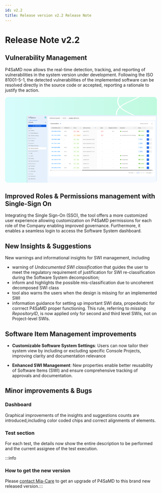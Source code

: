 ```yaml
---
id: v2.2
title: Release version v2.2 Release Note
---
```


# Release Note v2.2

## Vulnerability Management

P4SaMD now allows the real-time detection, tracking, and reporting of vulnerabilities in the system version under development. Following the ISO 81001-5-1, the detected vulnerabilities of the implemented software can be resolved directly in the source code or accepted, reporting a rationale to justify the action.  

![Vulnerability Management table](../img/MC-p4samd-vulnerability-v2.2.png)

## Improved Roles & Permissions management with Single-Sign On 
Integrating the Single Sign-On (SSO), the tool offers a more customized user experience allowing customization on P4SaMD permissions for each role of the Company enabling improved governance. Furthermore, it enables a seamless login to access the Software System dashboard. 


## New Insights & Suggestions 
New warnings and informational insights for SWI management, including 
- warning of _Undocumented SWI classification_ that guides the user to meet the regulatory requirement of justification for SWI re-classification during the Software System decomposition; 
- inform and highlights the possible mis-classification due to uncoherent decomposed SWI class 
- tool also warns the users when the design is missing for an implemented SWI
- information guidance for setting up important SWI data, propedeutic for corrrect P4SaMD proper functioning. This rule, referring to _missing RepositoryID_, is now applied only for second and third level SWIs, not on Project-level SWIs. 

## Software Item Management improvements
- **Customizable Software System Settings**: Users can now tailor their system view by including or excluding specific Console Projects, improving clarity and documentation relevance

- **Enhanced SWI Management**: New properties enable better reusability of Software Items (SWI) and ensure comprehensive tracking of approvals and documentation.


## Minor improvements & Bugs
### Dashboard
Graphical improvements of the insights and suggestions counts are introduced,including color coded chips and correct alignments of elements. 


### Test section
For each test, the details now show the entire description to be performed and the current assignee of the test execution. 


:::info 
### How to get the new version
Please [contact Mia-Care](mailto:services@mia-care.io?subject=P4SaMD%20update%20v2.2&body=Hello%20Mia-Care%20Team,%0A%0AI%20am%20interested%20in%20upgrading%20P4SaMD%20to%20v2.2%20...) to get an upgrade of P4SaMD to this brand new released version.:::



